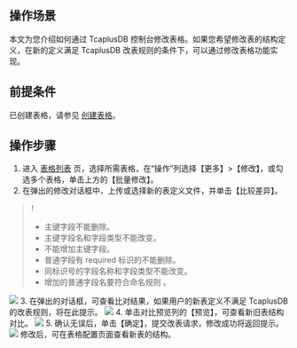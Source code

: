 
## 操作场景 
本文为您介绍如何通过 TcaplusDB 控制台修改表格。如果您希望修改表的结构定义，在新的定义满足 TcaplusDB 改表规则的条件下，可以通过修改表格功能实现。

## 前提条件
已创建表格，请参见 [创建表格](https://cloud.tencent.com/document/product/596/38808)。

## 操作步骤
1. 进入 [表格列表](https://console.cloud.tencent.com/tcaplusdb/table) 页，选择所需表格，在“操作”列选择【更多】>【修改】，或勾选多个表格，单击上方的【批量修改】。
2. 在弹出的修改对话框中，上传或选择新的表定义文件，并单击【比较差异】。
>! 
>- 主键字段不能删除。
>- 主键字段名和字段类型不能改变。
>- 不能增加主键字段。
>- 普通字段有 required 标识的不能删除。
>- 同标识号的字段名称和字段类型不能改变。
>- 增加的普通字段名要符合命名规则 。
>
![](https://main.qcloudimg.com/raw/b1ca9a7c29824d6f8c75442d538e0f0d.png)
3. 在弹出的对话框，可查看比对结果，如果用户的新表定义不满足 TcaplusDB 的改表规则，将在此提示。
![](https://main.qcloudimg.com/raw/2d088531c0a33cac9777e04f3db58711.png)
4. 单击对比预览列的【预览】，可查看新旧表结构对比。
![](https://main.qcloudimg.com/raw/08a4a67bfc8e4134dad040cd38c94dd3.png)
5. 确认无误后，单击【确定】，提交改表请求，修改成功将返回提示。
![](https://main.qcloudimg.com/raw/ea94419e22af5e3fa8eba43493ee7fc1.png)
   修改后，可在表格配置页面查看新表的结构。
   
